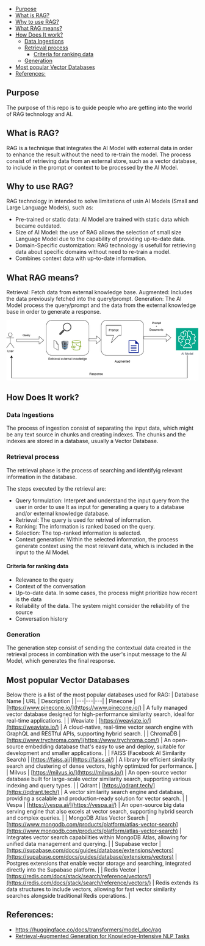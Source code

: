 - [Purpose](#purpose)
- [What is RAG?](#what-is-rag)
- [Why to use RAG?](#why-to-use-rag)
- [What RAG means?](#what-rag-means)
- [How Does It work?](#how-does-it-work)
  - [Data Ingestions](#data-ingestions)
  - [Retrieval process](#retrieval-process)
    - [Criteria for ranking data](#criteria-for-ranking-data)
  - [Generation](#generation)
- [Most popular Vector Databases](#most-popular-vector-databases)
- [References:](#references)
  

## Purpose

The purpose of this repo is to guide people who are getting into the world of RAG technology and AI.

## What is RAG?

RAG is a technique that integrates the AI Model with external data in order to enhance the result without the need to re-train the model.
The process consist of retrieving data from an external store, such as a vector database, to include in the prompt or context to be processed by the AI Model.

## Why to use RAG?

RAG technology in intended to solve limitations of usin AI Models (Small and Large Language Models), such as:

- Pre-trained or static data: AI Model are trained with static data which became outdated.
- Size of AI Model: the use of RAG allows the selection of small size Language Model due to the capability of providing up-to-date data.
- Domain-Specific customization: RAG technology is usefull for retrieving data about specific domains without need to re-train a model.
- Combines context data with up-to-date information.

## What RAG means?

Retrieval:  Fetch data from external knowledge base.
Augmented:  Includes the data previously fetched into the query/prompt.
Generation: The AI Model process the query/prompt and the data from the external knowledge base in order to generate a response.

![rag.png](./diagrams/rag.png)

## How Does It work?

### Data Ingestions

The process of ingestion consist of separating the input data, which might be any text source in chunks and creating indexes. The chunks and the indexes are stored in a database, usually a Vector Database.

### Retrieval process

The retrieval phase is the process of searching and identifyig relevant information in the database. 

The steps executed by the retrieval are:
- Query formulation: Interpret and understand the input query from the user in order to use It as input for generating a query to a database and/or external knowledge database.
- Retrieval: The query is used for retrival of information.
- Ranking: The information is ranked based on the query.
- Selection: The top-ranked information is selected.
- Context generation: Within the selected information, the process generate context using the most relevant data, which is included in the input to the AI Model.
  
#### Criteria for ranking data

- Relevance to the query
- Context of the conversation
- Up-to-date data. In some cases, the process might prioritize how recent is the data
- Reliability of the data. The system might consider the reliability of the source
- Conversation history

### Generation 

The generation step consist of sending the contextual data created in the retrieval process in combination with the user's input message to the AI Model, which generates the final response.

## Most popular Vector Databases

Below there is a list of the most popular databases used for RAG:
| Database Name | URL | Description |
|---|---|---|
| Pinecone | [https://www.pinecone.io/](https://www.pinecone.io/) | A fully managed vector database designed for high-performance similarity search, ideal for real-time applications. |
| Weaviate | [https://weaviate.io/](https://weaviate.io/) | A cloud-native, real-time vector search engine with GraphQL and RESTful APIs, supporting hybrid search. |
| ChromaDB | [https://www.trychroma.com/](https://www.trychroma.com/) | An open-source embedding database that's easy to use and deploy, suitable for development and smaller applications. |
| FAISS (Facebook AI Similarity Search) | [https://faiss.ai/](https://faiss.ai/) | A library for efficient similarity search and clustering of dense vectors, highly optimized for performance. |
| Milvus | [https://milvus.io/](https://milvus.io/) | An open-source vector database built for large-scale vector similarity search, supporting various indexing and query types. |
| Qdrant | [https://qdrant.tech/](https://qdrant.tech/) | A vector similarity search engine and database, providing a scalable and production-ready solution for vector search. |
| Vespa | [https://vespa.ai/](https://vespa.ai/) | An open-source big data serving engine that also excels at vector search, supporting hybrid search and complex queries. |
| MongoDB Atlas Vector Search | [https://www.mongodb.com/products/platform/atlas-vector-search](https://www.mongodb.com/products/platform/atlas-vector-search) | Integrates vector search capabilities within MongoDB Atlas, allowing for unified data management and querying. |
| Supabase vector | [https://supabase.com/docs/guides/database/extensions/vectors](https://supabase.com/docs/guides/database/extensions/vectors) | Postgres extensions that enable vector storage and searching, integrated directly into the Supabase platform. |
| Redis Vector | [https://redis.com/docs/stack/search/reference/vectors/](https://redis.com/docs/stack/search/reference/vectors/) | Redis extends its data structures to include vectors, allowing for fast vector similarity searches alongside traditional Redis operations. |


## References:

- https://huggingface.co/docs/transformers/model_doc/rag
- [Retrieval-Augmented Generation for Knowledge-Intensive NLP Tasks](https://arxiv.org/abs/2005.11401)
